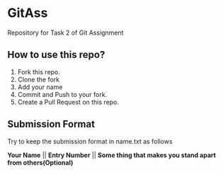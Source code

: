 # GitAss
Repository for Task 2 of Git Assignment

## How to use this repo?

1. Fork this repo.
2. Clone the fork
3. Add your name
4. Commit and Push to your fork.
5. Create a Pull Request on this repo.


## Submission Format

Try to keep the submission format in name.txt as follows

<b>Your Name</b> || <b>Entry Number</b> || <b>Some thing that makes you stand apart from others(Optional)</b>
